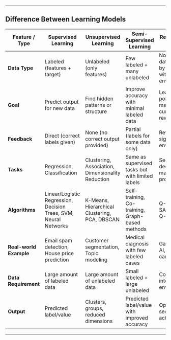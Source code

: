 

---

## **Difference Between Learning Models**

| Feature / Type         | **Supervised Learning**                                          | **Unsupervised Learning**                         | **Semi-Supervised Learning**                     | **Reinforcement Learning**                               |
| ---------------------- | ---------------------------------------------------------------- | ------------------------------------------------- | ------------------------------------------------ | -------------------------------------------------------- |
| **Data Type**          | Labeled (features + target)                                      | Unlabeled (only features)                         | Few labeled + many unlabeled                     | No fixed dataset; learns by interacting with environment |
| **Goal**               | Predict output for new data                                      | Find hidden patterns or structure                 | Improve accuracy with minimal labeled data       | Learn optimal policy to maximize cumulative reward       |
| **Feedback**           | Direct (correct labels given)                                    | None (no correct output provided)                 | Partial (labels for some data only)              | Reward/Penalty signal from environment                   |
| **Tasks**              | Regression, Classification                                       | Clustering, Association, Dimensionality Reduction | Same as supervised tasks but with limited labels | Sequential decision-making, control problems             |
| **Algorithms**         | Linear/Logistic Regression, Decision Trees, SVM, Neural Networks | K-Means, Hierarchical Clustering, PCA, DBSCAN     | Self-training, Co-training, Graph-based methods  | Q-Learning, SARSA, Deep Q-Networks                       |
| **Real-world Example** | Email spam detection, House price prediction                     | Customer segmentation, Topic modeling             | Medical diagnosis with few labeled cases         | Game-playing AI, Self-driving cars                       |
| **Data Requirement**   | Large amount of labeled data                                     | Large amount of unlabeled data                    | Small labeled + large unlabeled                  | Continuous interaction with environment                  |
| **Output**             | Predicted label/value                                            | Clusters, groups, reduced dimensions              | Predicted label/value with improved accuracy     | Optimal sequence of actions (policy)                     |

---

